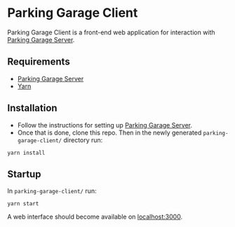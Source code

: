 # Parking Garage Client
Parking Garage Client is a front-end web application for interaction with [Parking Garage Server](https://github.com/alaroche/parking-garage-server).
## Requirements
* [Parking Garage Server](https://github.com/alaroche/parking-garage-server)
* [Yarn](https://yarnpkg.com/)
## Installation
* Follow the instructions for setting up [Parking Garage Server](https://github.com/alaroche/parking-garage-server#readme).
* Once that is done, clone this repo. Then in the newly generated `parking-garage-client/` directory run:
```
yarn install
```
## Startup
In `parking-garage-client/` run:
```
yarn start
```
A web interface should become available on [localhost:3000](http://localhost:3000).
